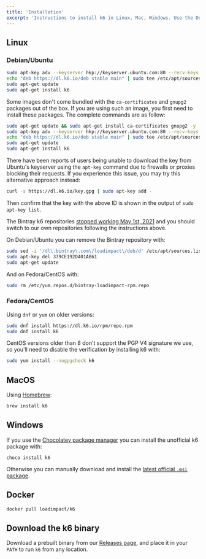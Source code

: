 ```yaml
---
title: 'Installation'
excerpt: 'Instructions to install k6 in Linux, Mac, Windows. Use the Docker container or the prebuilt binary.'
---
```


## Linux

### Debian/Ubuntu

```bash
sudo apt-key adv --keyserver hkp://keyserver.ubuntu.com:80 --recv-keys C5AD17C747E3415A3642D57D77C6C491D6AC1D69
echo "deb https://dl.k6.io/deb stable main" | sudo tee /etc/apt/sources.list.d/k6.list
sudo apt-get update
sudo apt-get install k6
```

<Collapsible title="Using an image that lacks ca-certificates or gnupg2">

Some images don't come bundled with the `ca-certificates` and `gnupg2` packages
out of the box. If you are using such an image, you first need to install these
packages. The complete commands are as follow:

```bash
sudo apt-get update && sudo apt-get install ca-certificates gnupg2 -y
sudo apt-key adv --keyserver hkp://keyserver.ubuntu.com:80 --recv-keys C5AD17C747E3415A3642D57D77C6C491D6AC1D69
echo "deb https://dl.k6.io/deb stable main" | sudo tee /etc/apt/sources.list.d/k6.list
sudo apt-get update
sudo apt-get install k6
```

</Collapsible>

<Collapsible title="Behind a firewall or proxy">

There have been reports of users being unable to download the key from Ubuntu's
keyserver using the `apt-key` command due to firewalls or proxies blocking their
requests. If you experience this issue, you may try this alternative approach
instead:

```bash
curl -s https://dl.k6.io/key.gpg | sudo apt-key add -
```

Then confirm that the key with the above ID is shown in the output of `sudo apt-key list`.
</Collapsible>

<Collapsible title="Using the old Bintray repository">

The Bintray k6 repositories [stopped working May 1st, 2021](https://k6.io/blog/sunsetting-bintray/)
and you should switch to our own repositories following the instructions above.

On Debian/Ubuntu you can remove the Bintray repository with:
```bash
sudo sed -i '/dl\.bintray\.com\/loadimpact\/deb/d' /etc/apt/sources.list
sudo apt-key del 379CE192D401AB61
sudo apt-get update
```

And on Fedora/CentOS with:
```bash
sudo rm /etc/yum.repos.d/bintray-loadimpact-rpm.repo
```

</Collapsible>


### Fedora/CentOS

Using `dnf` or `yum` on older versions:

```bash
sudo dnf install https://dl.k6.io/rpm/repo.rpm
sudo dnf install k6
```

<Collapsible title="CentOS versions older than 8">

CentOS versions older than 8 don't support the PGP V4 signature we use, so you'll need to disable the verification by installing k6 with:
```bash
sudo yum install --nogpgcheck k6
```

</Collapsible>


## MacOS

Using [Homebrew](https://brew.sh/):

```bash
brew install k6
```

## Windows

If you use the [Chocolatey package manager](https://chocolatey.org/) you can install the unofficial k6 package with:

```
choco install k6
```

Otherwise you can manually download and install the [latest official `.msi` package](https://dl.k6.io/msi/k6-latest-amd64.msi).

## Docker

```bash
docker pull loadimpact/k6
```

## Download the k6 binary

Download a prebuilt binary from our [Releases page](https://github.com/k6io/k6/releases),
and place it in your `PATH` to run `k6` from any location.

